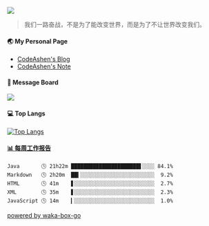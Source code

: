 <p>
  <a href="https://count.getloli.com/get/@codeashen/"><img src="https://count.getloli.com/get/@codeashen"></a>
<!--   <img src="https://weather-icon.journeyad.repl.co/@shanghai?v=1" align="right"> -->
</p>

> 我们一路奋战，不是为了能改变世界，而是为了不让世界改变我们。

#### 🌏 My Personal Page

- [CodeAshen's Blog](http://codeashen.github.io/)
- [CodeAshen's Note](https://codeashen.github.io/Notes/#/)

#### 💬 Message Board

[![](https://chat.getloli.com/room/@codeashen.github/svg?width=600&height=280&limit=20&theme=light&title=codeashen@github:%20~&fontSize=13)](https://chat.getloli.com/room/@codeashen.github?title=CodeAshen%E7%9A%84%E7%95%99%E8%A8%80%E6%9D%BF)

#### 💻 Top Langs

[![Top Langs](https://github-readme-stats.vercel.app/api/top-langs/?username=codeashen&layout=compact)](https://github.com/anuraghazra/github-readme-stats)

<!-- waka-box start -->
#### <a href="https://gist.github.com/b8a76e2f77fae9f88c83d7724b8260e5" target="_blank">📊 每周工作报告</a>
```text
Java       🕓 21h22m ██████████████████████▋░░░░ 84.1%
Markdown   🕓 2h20m  ██▍░░░░░░░░░░░░░░░░░░░░░░░░  9.2%
HTML       🕓 41m    ▋░░░░░░░░░░░░░░░░░░░░░░░░░░  2.7%
XML        🕓 35m    ▋░░░░░░░░░░░░░░░░░░░░░░░░░░  2.3%
JavaScript 🕓 14m    ▎░░░░░░░░░░░░░░░░░░░░░░░░░░  1.0%
```
<!-- Powered by https://github.com/journey-ad/waka-box-go . -->
<!-- waka-box end -->
[powered by waka-box-go](https://github.com/codeashen/waka-box-go)

<!--
### 
**codeashen/codeashen** is a ✨ _special_ ✨ repository because its `README.md` (this file) appears on your GitHub profile.

Here are some ideas to get you started:

- 🔭 I’m currently working on ...
- 🌱 I’m currently learning ...
- 👯 I’m looking to collaborate on ...
- 🤔 I’m looking for help with ...
- 💬 Ask me about ...
- 📫 How to reach me: ...
- 😄 Pronouns: ...
- ⚡ Fun fact: ...
-->
